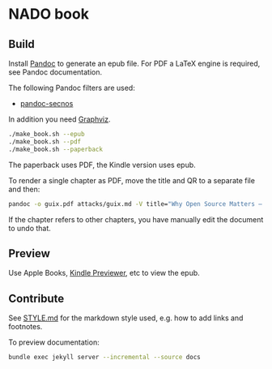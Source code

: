 # NADO book

## Build

Install [Pandoc](https://pandoc.org) to generate an epub file.
For PDF a LaTeX engine is required, see Pandoc documentation.

The following Pandoc filters are used:
* [pandoc-secnos](https://github.com/tomduck/pandoc-xnos)

In addition you need [Graphviz](https://www.graphviz.org).

```sh
./make_book.sh --epub
./make_book.sh --pdf
./make_book.sh --paperback
```

The paperback uses PDF, the Kindle version uses epub.

To render a single chapter as  PDF, move the title and QR to a separate file and then:

```sh
pandoc -o guix.pdf attacks/guix.md -V title="Why Open Source Matters — GUIX" --template=templates/chapter.tex --top-level-division=chapter
```

If the chapter refers to other chapters, you have manually edit the document to undo that.

## Preview

Use Apple Books, [Kindle Previewer](https://kdp.amazon.com/en_US/help/topic/G202131170), etc to view the epub.

## Contribute

See [STYLE.md](STYLE.md) for the markdown style used, e.g. how to add links and footnotes.

To preview documentation:

```sh
bundle exec jekyll server --incremental --source docs
```
